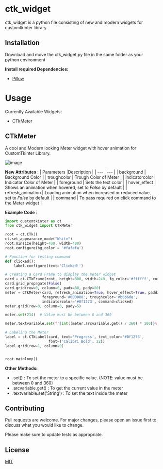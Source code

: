 # ctk_widget

ctk_widget is a python file consisting of new and modern widgets for customtkinter library.

## Installation

Download and move the ctk_widget.py file in the same folder as your python environment

**Install required Dependencies:**

- [Pillow](https://pillow.readthedocs.io/en/latest/installation.html)


# Usage
Currently Available Widgets:
- CTkMeter

## CTkMeter
A cool and Modern looking Meter widget with hover animation for CustomTkinter Library.

![image](https://github.com/anamite/ctk_widget/assets/77412636/a1f3f709-ac33-4685-a81d-e170d1dfd865)




**New Attributes** :
| Parameters |Description |
| --- | --- |
| background | Background Color |
|  troughcolor | Trough Color of Meter |
|  indicatorcolor | Indicator Color of Meter |
| foreground | Sets the text color |
|  hover_effect | Shows an animation when hovered, set to *False* by default |
|  refresh_animation | Loading animation when increased or reduced value, set to *False* by default |
| command | To pass required on click command to the Meter widget |


**Example Code** :
```python
import customtkinter as ct
from ctk_widget import CTkMeter

root = ct.CTk()
ct.set_appearance_mode("White")
root.minsize(height=400, width=400)
root.configure(bg_color = '#fafafa')

# Function for testing command
def clicked():
    label.configure(text='Clicked!')

# Creating a Card Frame to display the meter widget
card = ct.CTkFrame(root, height=300, width=240, fg_color='#ffffff', corner_radius=8)
card.grid_propagate(False)
card.grid(row=0, column=0, padx=80, pady=80)
meter = CTkMeter(card, refresh_animation=True, hover_effect=True, padding=19, background='#ffffff',
                 foreground='#000000', troughcolor='#b6b6de',
                 indicatorcolor='#0f1273', command=clicked)
meter.grid(row=0, column=0, pady=5)

meter.set(214)  # Value must be between 0 and 360 

meter.textvariable.set(f'{int((meter.arcvariable.get() / 360) * 100)}%')  # To set the text

# Labeling the Meter
label = ct.CTkLabel(card, text='Progress', text_color='#0f1273',
                    font=('Calibri Bold', 22))
label.grid(row=1, column=0)


root.mainloop()
```

**Other Methods:**
- .set() : To set the meter to a specific value. (NOTE: value must be between 0 and 360)
- .arcvariable.get() : To get the current value in the meter
- .textvariable.set('String') : To set the text inside the meter


## Contributing

Pull requests are welcome. For major changes, please open an issue first
to discuss what you would like to change.

Please make sure to update tests as appropriate.

## License

[MIT](https://choosealicense.com/licenses/mit/)
